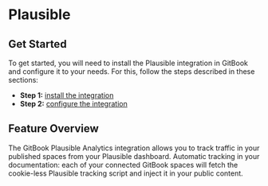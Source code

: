 # Plausible

## Get Started

To get started, you will need to install the Plausible integration in GitBook and configure it to your needs. For this, follow the steps described in these sections:

* **Step 1:** [install the integration](../install-an-integration.md)
* **Step 2:** [configure the integration](configure-the-plausible-integration.md)

## Feature Overview

The GitBook Plausible Analytics integration allows you to track traffic in your published spaces from your Plausible dashboard. Automatic tracking in your documentation: each of your connected GitBook spaces will fetch the cookie-less Plausible tracking script and inject it in your public content.
